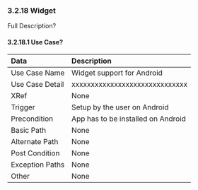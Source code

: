 ### 3.2.18 Widget

Full Description?

#### 3.2.18.1 Use Case?

| Data          | Description |
|:--------------|:-----------------|
|Use Case Name  | Widget support for Android|
|Use Case Detail| xxxxxxxxxxxxxxxxxxxxxxxxxxxxxx |
|XRef           | None|
|Trigger        | Setup by the user on Android|
|Precondition   | App has to be installed on Android|                       
|Basic Path	| None|
|Alternate Path	| None|			
|Post Condition | None|
|Exception Paths| None|
|Other		| None |
